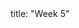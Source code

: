 <frontmatter>
title: "Week 5"
</frontmatter>

<panel header=":trophy: Outcomes" ctrl-lvl="1" popup-url="{{baseUrl}}/schedule/week5/outcomes.html" expanded no-close>
  <include src="outcomes.md#main" />
</panel>

<panel header=":clipboard: Todo" ctrl-lvl="1" no-close>
  <include src="todo.md" />
</panel>

<panel header=":raising_hand: Tutorial 5" ctrl-lvl="1" no-close>
</panel>

<panel header=":loudspeaker: Lecture 5" ctrl-lvl="1" no-close>
  <include src="lecture.md" />
</panel>
